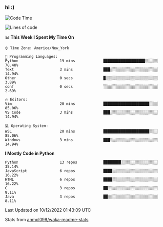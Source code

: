 ### hi :)

<!--START_SECTION:waka-->
![Code Time](http://img.shields.io/badge/Code%20Time-948%20hrs%2034%20mins-blue)

![Lines of code](https://img.shields.io/badge/From%20Hello%20World%20I%27ve%20Written-601%20Thousand%20lines%20of%20code-blue)

📊 **This Week I Spent My Time On** 

```text
⌚︎ Time Zone: America/New_York

💬 Programming Languages: 
Python                   19 mins             ███████████████████░░░░░░   78.48% 
Text                     3 mins              ███░░░░░░░░░░░░░░░░░░░░░░   14.94% 
Other                    0 secs              █░░░░░░░░░░░░░░░░░░░░░░░░   3.89% 
conf                     0 secs              ░░░░░░░░░░░░░░░░░░░░░░░░░   2.69%

🔥 Editors: 
Vim                      20 mins             █████████████████████░░░░   85.06% 
VS Code                  3 mins              ███░░░░░░░░░░░░░░░░░░░░░░   14.94%

💻 Operating System: 
WSL                      20 mins             █████████████████████░░░░   85.06% 
Windows                  3 mins              ███░░░░░░░░░░░░░░░░░░░░░░   14.94%

```

**I Mostly Code in Python** 

```text
Python                   13 repos            ████████░░░░░░░░░░░░░░░░░   35.14% 
JavaScript               6 repos             ████░░░░░░░░░░░░░░░░░░░░░   16.22% 
HTML                     6 repos             ████░░░░░░░░░░░░░░░░░░░░░   16.22% 
C                        3 repos             ██░░░░░░░░░░░░░░░░░░░░░░░   8.11% 
Java                     3 repos             ██░░░░░░░░░░░░░░░░░░░░░░░   8.11%

```



 Last Updated on 10/12/2022 01:43:09 UTC
<!--END_SECTION:waka-->

Stats from [anmol098/waka-readme-stats](https://github.com/anmol098/waka-readme-stats)